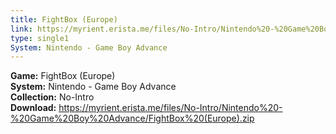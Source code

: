 ```yaml
---
title: FightBox (Europe)
link: https://myrient.erista.me/files/No-Intro/Nintendo%20-%20Game%20Boy%20Advance/FightBox%20(Europe).zip
type: single1
System: Nintendo - Game Boy Advance
---
```

<b>Game:</b> FightBox (Europe)<br>
<b>System:</b> Nintendo - Game Boy Advance<br>
<b>Collection:</b> No-Intro<br>
<b>Download:</b> https://myrient.erista.me/files/No-Intro/Nintendo%20-%20Game%20Boy%20Advance/FightBox%20(Europe).zip
